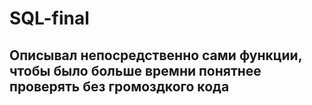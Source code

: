 # SQL-final

## Описывал непосредственно сами функции, чтобы было больше времни понятнее проверять без громоздкого кода
